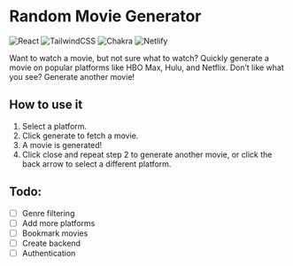 # Random Movie Generator

![React](https://img.shields.io/badge/react-%2320232a.svg?style=for-the-badge&logo=react&logoColor=%2361DAFB) 
![TailwindCSS](https://img.shields.io/badge/tailwindcss-%2338B2AC.svg?style=for-the-badge&logo=tailwind-css&logoColor=white) 
![Chakra](https://img.shields.io/badge/chakra-%234ED1C5.svg?style=for-the-badge&logo=chakraui&logoColor=white) 
![Netlify](https://img.shields.io/badge/netlify-%23000000.svg?style=for-the-badge&logo=netlify&logoColor=#00C7B7)

Want to watch a movie, but not sure what to watch? Quickly generate a movie on popular platforms like HBO Max, Hulu, and Netflix. Don’t like what you see? Generate another movie!


## How to use it

1. Select a platform.
2. Click generate to fetch a movie.
3. A movie is generated!
4. Click close and repeat step 2 to generate another movie, or click the back arrow to select a different platform.

## Todo:
- [ ] Genre filtering
- [ ] Add more platforms
- [ ] Bookmark movies
- [ ] Create backend
- [ ] Authentication
